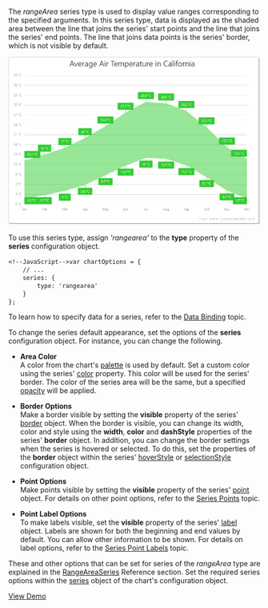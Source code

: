 The *rangeArea* series type is used to display value ranges corresponding to the specified arguments. In this series type, data is displayed as the shaded area between the line that joins the series' start points and the line that joins the series' end points. The line that joins data points is the series' border, which is not visible by default.

![RangeAreaSeriesType ChartJS](/images/ChartJS/RangeArea.png)

To use this series type, assign *'rangearea'* to the **type** property of the **series** configuration object.

    <!--JavaScript-->var chartOptions = {
        // ...
        series: {
            type: 'rangearea'
        }
    };

To learn how to specify data for a series, refer to the [Data Binding](/concepts/05%20Widgets/zz%20Common/10%20Data%20Visualization%20Widgets/85%20Charts%20-%20Data%20Binding/10%20Provide%20Data '/Documentation/Guide/Widgets/Common/Data_Visualization_Widgets/Charts_-_Data_Binding/Provide_Data/') topic.

To change the series default appearance, set the options of the **series** configuration object. For instance, you can change the following.

*   **Area Color**  
    A color from the chart's [palette](/concepts/05%20Widgets/zz%20Common/10%20Data%20Visualization%20Widgets/70%20Appearance%20Customization/1%20Palettes/10%20Palettes.md '/Documentation/Guide/Widgets/Common/Data_Visualization_Widgets/Appearance_Customization/#Palettes') is used by default. Set a custom color using the series' [color](/api-reference/20%20Data%20Visualization%20Widgets/dxChart/5%20Series%20Types/CommonSeries/color.md '/Documentation/ApiReference/Data_Visualization_Widgets/dxChart/Configuration/commonSeriesSettings/#color') property. This color will be used for the series' border. The color of the series area will be the same, but a specified [opacity](/api-reference/20%20Data%20Visualization%20Widgets/dxChart/5%20Series%20Types/CommonSeries/opacity.md '/Documentation/ApiReference/Data_Visualization_Widgets/dxChart/Series_Types/AreaSeries/#opacity') will be applied.
    
*   **Border Options**  
    Make a border visible by setting the **visible** property of the series' [border](/api-reference/20%20Data%20Visualization%20Widgets/dxChart/5%20Series%20Types/CommonSeries/border '/Documentation/ApiReference/Data_Visualization_Widgets/dxChart/Configuration/commonSeriesSettings/border/') object. When the border is visible, you can change its width, color and style using the **width**, **color** and **dashStyle** properties of the series' **border** object. In addition, you can change the border settings when the series is hovered or selected. To do this, set the properties of the **border** object within the series' [hoverStyle](/api-reference/20%20Data%20Visualization%20Widgets/dxChart/5%20Series%20Types/CommonSeries/hoverStyle '/Documentation/ApiReference/Data_Visualization_Widgets/dxChart/Series_Types/RangeAreaSeries/hoverStyle/') or [selectionStyle](/api-reference/20%20Data%20Visualization%20Widgets/dxChart/5%20Series%20Types/CommonSeries/selectionStyle '/Documentation/ApiReference/Data_Visualization_Widgets/dxChart/Series_Types/RangeAreaSeries/selectionStyle/') configuration object.
    
*   **Point Options**  
    Make points visible by setting the **visible** property of the series' [point](/api-reference/20%20Data%20Visualization%20Widgets/dxChart/5%20Series%20Types/CommonSeries/point '/Documentation/ApiReference/Data_Visualization_Widgets/dxChart/Configuration/commonSeriesSettings/point/') object. For details on other point options, refer to the [Series Points](/concepts/05%20Widgets/Chart/10%20Visual%20Elements/020%20Series%20Points/10%20Series%20Points.md '/Documentation/Guide/Widgets/Chart/Visual_Elements/#Series_Points') topic.
    
*   **Point Label Options**  
    To make labels visible, set the **visible** property of the series' [label](/api-reference/20%20Data%20Visualization%20Widgets/dxChart/5%20Series%20Types/RangeAreaSeries/label '/Documentation/ApiReference/Data_Visualization_Widgets/dxChart/Series_Types/RangeAreaSeries/label/') object. Labels are shown for both the beginning and end values by default. You can allow other information to be shown. For details on label options, refer to the [Series Point Labels](/concepts/05%20Widgets/Chart/10%20Visual%20Elements/030%20Series%20Point%20Labels.md '/Documentation/Guide/Widgets/Chart/Visual_Elements/#Series_Point_Labels') topic.

These and other options that can be set for series of the *rangeArea* type are explained in the [RangeAreaSeries](/api-reference/20%20Data%20Visualization%20Widgets/dxChart/5%20Series%20Types/RangeAreaSeries '/Documentation/ApiReference/Data_Visualization_Widgets/dxChart/Series_Types/RangeAreaSeries/') Reference section. Set the required series options within the [series](/api-reference/20%20Data%20Visualization%20Widgets/dxChart/1%20Configuration/series '/Documentation/ApiReference/Data_Visualization_Widgets/dxChart/Configuration/series/') object of the chart's configuration object.

<a href="http://js.devexpress.com/Demos/WidgetsGallery/#demo/chartschartsrangeseriesarea/" class="button orange small fix-width-155" style="margin-right: 20px;" target="_blank">View Demo</a>